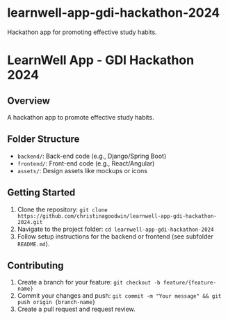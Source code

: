 # learnwell-app-gdi-hackathon-2024
Hackathon app for promoting effective study habits.
# LearnWell App - GDI Hackathon 2024

## Overview
A hackathon app to promote effective study habits.

## Folder Structure
- `backend/`: Back-end code (e.g., Django/Spring Boot)
- `frontend/`: Front-end code (e.g., React/Angular)
- `assets/`: Design assets like mockups or icons

## Getting Started
1. Clone the repository: `git clone https://github.com/christinagoodwin/learnwell-app-gdi-hackathon-2024.git`
2. Navigate to the project folder: `cd learnwell-app-gdi-hackathon-2024`
3. Follow setup instructions for the backend or frontend (see subfolder `README.md`).

## Contributing
1. Create a branch for your feature: `git checkout -b feature/{feature-name}`
2. Commit your changes and push: `git commit -m "Your message" && git push origin {branch-name}`
3. Create a pull request and request review.
